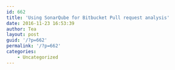 ```yaml
---
id: 662
title: 'Using SonarQube for Bitbucket Pull request analysis'
date: 2016-11-23 16:53:39
author: Tea
layout: post
guid: '/?p=662'
permalink: '/?p=662'
categories:
    - Uncategorized
---
```


